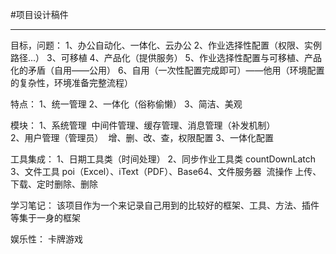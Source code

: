 #项目设计稿件

------
目标，问题：
1、办公自动化、一体化、云办公
2、作业选择性配置（权限、实例路径...）
3、可移植
4、产品化（提供服务）
5、作业选择性配置与可移植、产品化的矛盾（自用——公用）
6、自用（一次性配置完成即可）——他用（环境配置的复杂性，环境准备完整流程）

特点：
1、统一管理
2、一体化（俗称偷懒）
3、简洁、美观

模块：
1、系统管理
​   中间件管理、缓存管理、消息管理（补发机制）     
2、用户管理（管理员）
​   增、删、改、查，权限配置
3、一体化配置


工具集成：
1、日期工具类（时间处理）
2、同步作业工具类
​   countDownLatch
3、文件工具
​   poi（Excel）、iText（PDF）、Base64、文件服务器
​	流操作
​	上传、下载、定时删除、删除

学习笔记：
该项目作为一个来记录自己用到的比较好的框架、工具、方法、插件等集于一身的框架

娱乐性：
卡牌游戏
